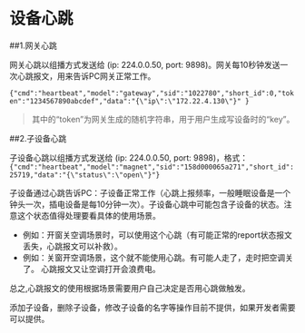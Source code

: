 # 设备心跳

##1.网关心跳

网关心跳以组播方式发送给 (ip: 224.0.0.50, port: 9898)。网关每10秒钟发送一次心跳报文，用来告诉PC网关正常工作。

```{"cmd":"heartbeat","model":"gateway","sid":"1022780","short_id":0,"token":"1234567890abcdef","data":"{\"ip\":\"172.22.4.130\"}" }```

> 其中的“token”为网关生成的随机字符串，用于用户生成写设备时的“key”。

##2.子设备心跳

子设备心跳以组播方式发送给 (ip: 224.0.0.50, port: 9898)，格式：
```{"cmd":"heartbeat","model":"magnet","sid":"158d000065a271","short_id":25719,"data":"{\"status\":\"open\"}"}```

子设备通过心跳告诉PC：子设备正常工作（心跳上报频率，一般睡眠设备是一个钟头一次，插电设备是每10分钟一次）。子设备心跳中可能包含子设备的状态。注意这个状态值得处理要看具体的使用场景。

- 例如：开窗关空调场景时，可以使用这个心跳（有可能正常的report状态报文丢失，心跳报文可以补救）。  
- 例如：关窗开空调场景，这个就不能使用心跳。有可能人走了，走时把空调关了。 
	心跳报文又让空调打开会浪费电。
    
总之,心跳报文的使用根据场景需要用户自己决定是否用心跳做触发。

添加子设备，删除子设备，修改子设备的名字等操作目前不提供，如果开发者需要可以提供。



